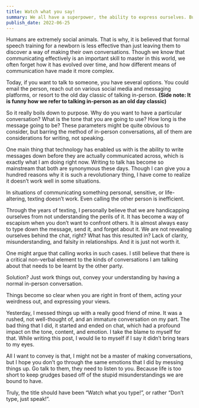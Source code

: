 ```yaml
---
title: Watch what you say!
summary: We all have a superpower, the ability to express ourselves. But this superpower comes with an incredible cost, sometimes so incredible that it can change your lives permanently.
publish_date: 2022-06-25
---
```


Humans are extremely social animals. That is why, it is believed that formal speech training for a newborn is less effective than just leaving them to discover a way of making their own conversations. Though we know that communicating effectively is an important skill to master in this world, we often forget how it has evolved over time, and how different means of communication have made it more complex.

Today, if you want to talk to someone, you have several options. You could email the person, reach out on various social media and messaging platforms, or resort to the old day classic of talking in-person. **(Side note: It is funny how we refer to talking in-person as an old day classic)**

So it really boils down to purpose. Why do you want to have a particular conversation? What is the tone that you are going to use? How long is the message going to be? These parameters might be quite obvious to consider, but barring the method of in-person conversations, all of them are considerations for writing, not speaking.

One main thing that technology has enabled us with is the ability to write messages down before they are actually communicated across, which is exactly what I am doing right now. Writing to talk has become so mainstream that both are synonymous these days. Though I can give you a hundred reasons why it is such a revolutionary thing, I have come to realize it doesn’t work well in some situations.

In situations of communicating something personal, sensitive, or life-altering, texting doesn’t work. Even calling the other person is inefficient.

Through the years of texting, I personally believe that we are handicapping ourselves from not understanding the perils of it. It has become a way of escapism when you don’t want to confront others. It is almost always easy to type down the message, send it, and forget about it. We are not revealing ourselves behind the chat, right? What has this resulted in? Lack of clarity, misunderstanding, and falsity in relationships. And it is just not worth it.

One might argue that calling works in such cases. I still believe that there is a critical non-verbal element to the kinds of conversations I am talking about that needs to be learnt by the other party.

Solution? Just work things out, convey your understanding by having a normal in-person conversation.

Things become so clear when you are right in front of them, acting your weirdness out, and expressing your views.

Yesterday, I messed things up with a really good friend of mine. It was a rushed, not well-thought of, and an immature conversation on my part. The bad thing that I did, it started and ended on chat, which had a profound impact on the tone, content, and emotion. I take the blame to myself for that. While writing this post, I would lie to myself if I say it didn’t bring tears to my eyes.

All I want to convey is that, I might not be a master of making conversations, but I hope you don’t go through the same emotions that I did by messing things up. Go talk to them, they need to listen to you. Because life is too short to keep grudges based off of the stupid misunderstandings we are bound to have.

Truly, the title should have been “Watch what you type!”, or rather “Don’t type, just speak!”.
